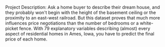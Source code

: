 Project Description:
Ask a home buyer to describe their dream house, and they probably won't begin with the height of the basement ceiling or the proximity to 
an east-west railroad. But this dataset proves that much more influences price negotiations than the number of bedrooms or a white-picket 
fence.
With 79 explanatory variables describing (almost) every aspect of residential homes in Ames, Iowa, you have to predict the final price of each 
home.

